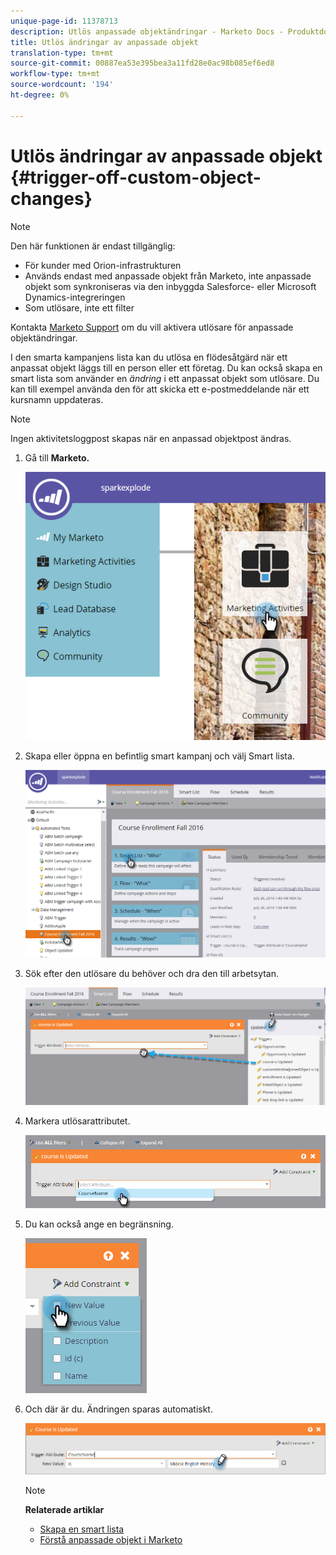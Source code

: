 ```yaml
---
unique-page-id: 11378713
description: Utlös anpassade objektändringar - Marketo Docs - Produktdokumentation
title: Utlös ändringar av anpassade objekt
translation-type: tm+mt
source-git-commit: 00887ea53e395bea3a11fd28e0ac98b085ef6ed8
workflow-type: tm+mt
source-wordcount: '194'
ht-degree: 0%

---
```



# Utlös ändringar av anpassade objekt {#trigger-off-custom-object-changes}

>[!NOTE]
>
>Den här funktionen är endast tillgänglig:
>
>* För kunder med Orion-infrastrukturen
>* Används endast med anpassade objekt från Marketo, inte anpassade objekt som synkroniseras via den inbyggda Salesforce- eller Microsoft Dynamics-integreringen
>* Som utlösare, inte ett filter

>
>
Kontakta [Marketo Support](http://support.marketo.com) om du vill aktivera utlösare för anpassade objektändringar.

I den smarta kampanjens lista kan du utlösa en flödesåtgärd när ett anpassat objekt läggs till en person eller ett företag. Du kan också skapa en smart lista som använder en *ändring* i ett anpassat objekt som utlösare. Du kan till exempel använda den för att skicka ett e-postmeddelande när ett kursnamn uppdateras.

>[!NOTE]
>
>Ingen aktivitetsloggpost skapas när en anpassad objektpost ändras.

1. Gå till **Marketo.**

   ![](assets/image2016-7-25-15-3a49-3a52.png)

1. Skapa eller öppna en befintlig smart kampanj och välj Smart lista.

   ![](assets/image2016-7-25-16-3a9-3a19.png)

1. Sök efter den utlösare du behöver och dra den till arbetsytan.

   ![](assets/image2016-7-25-16-3a16-3a43.png)

1. Markera utlösarattributet.

   ![](assets/image2016-7-25-16-3a21-3a42.png)

1. Du kan också ange en begränsning.

   ![](assets/image2016-9-6-14-3a25-3a22.png)

1. Och där är du. Ändringen sparas automatiskt.

   ![](assets/image2016-9-6-14-3a25-3a54.png)

   >[!NOTE]
   >
   >**Relaterade artiklar**
   >
   >    
   >    
   >    * [Skapa en smart lista](../../../product-docs/core-marketo-concepts/smart-lists-and-static-lists/creating-a-smart-list/create-a-smart-list.md)
   >    * [Förstå anpassade objekt i Marketo](understanding-marketo-custom-objects.md)



